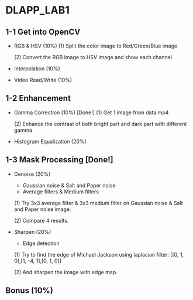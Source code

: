 # DLAPP_LAB1

## 1-1 Get into OpenCV
 - RGB & HSV (10%)
    (1) Split the color image to Red/Green/Blue image

    (2) Convert the RGB image to HSV image and show each channel

 - Interpolation (10%)



 - Video Read/Write (10%)





## 1-2 Enhancement
 - Gamma Correction (10%) [Done!]
    (1) Get 1 image from data.mp4

    (2) Enhance the contrast of both bright part and dark part with different gamma

 - Histogram Equalization (20%)





## 1-3 Mask Processing [Done!]
 - Denoise (20%)
     - Gaussian noise & Salt and Paper noise
     - Average filters & Medium filters
    
    (1) Try 3x3 average filter & 3x3 medium filter on Gaussian noise & Salt and Paper noise image.

    (2) Compare 4 results.

 - Sharpen (20%)
     - Edge detection

    (1) Try to find the edge of Michael Jackson using laplacian filter: [[0, 1, 0],[1, -4, 1],[0, 1, 0]]

    (2) And sharpen the image with edge map.

## Bonus (10%)
